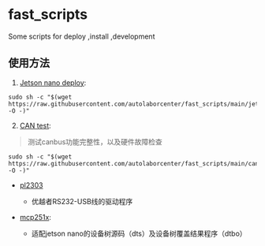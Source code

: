# fast_scripts
Some scripts for deploy ,install ,development

## 使用方法

1. [Jetson nano deploy](jetson_nano_deploy.sh):

```
sudo sh -c "$(wget https://raw.githubusercontent.com/autolaborcenter/fast_scripts/main/jetson_nano_deploy.sh -O -)"
```
2. [CAN test](can_test.sh):
> 测试canbus功能完整性，以及硬件故障检查

```
sudo sh -c "$(wget https://raw.githubusercontent.com/autolaborcenter/fast_scripts/main/cantest.sh -O -)"
```




* [pl2303](pl2303)
    *  优越者RS232-USB线的驱动程序

* [mcp251x](mcp251x):
    * 适配jetson nano的设备树源码（dts）及设备树覆盖结果程序（dtbo）
